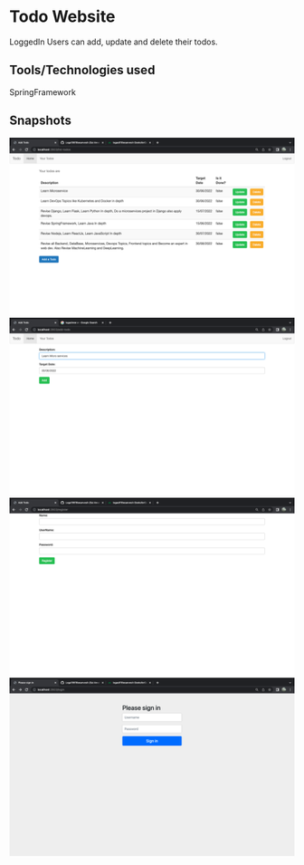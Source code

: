 # Todo Website
LoggedIn Users can add, update and delete their todos.

## Tools/Technologies used
SpringFramework

## Snapshots
![Todos Page](https://github.com/Loga19818eeanvesh/Images/blob/main/Screenshot%202022-06-05%20at%2010.54.08%20AM.png)
![Add-Todo Page](https://github.com/Loga19818eeanvesh/Images/blob/main/Screenshot%202022-06-05%20at%204.17.05%20PM.png)
![Register Page](https://github.com/Loga19818eeanvesh/Images/blob/main/Screenshot%202022-06-05%20at%2010.43.59%20AM.png)
![Login Page](https://github.com/Loga19818eeanvesh/Images/blob/main/Screenshot%202022-06-05%20at%2010.44.19%20AM.png)
